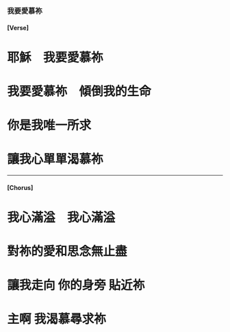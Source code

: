 
###  我要愛慕祢

#### [Verse]
# 耶穌　我要愛慕祢　　
# 我要愛慕祢　傾倒我的生命
# 你是我唯一所求　
# 讓我心單單渴慕祢　

---

#### [Chorus]
# 我心滿溢　我心滿溢　
# 對祢的愛和思念無止盡
# 讓我走向 你的身旁 貼近祢　
# 主啊 我渴慕尋求祢